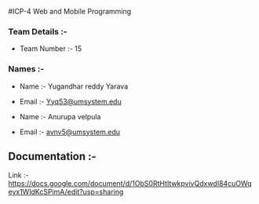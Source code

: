#ICP-4 Web and Mobile Programming

### Team Details :- 
- Team Number :- 15

### Names :- 
- Name :-  Yugandhar reddy Yarava
- Email :- Yyq53@umsystem.edu

- Name :- Anurupa velpula
- Email :- avnv5@umsystem.edu

## Documentation :- 
Link :- https://docs.google.com/document/d/1ObS0RtHtItwkpvivQdxwdI84cuOWqeyx1WldKcSPimA/edit?usp=sharing 
